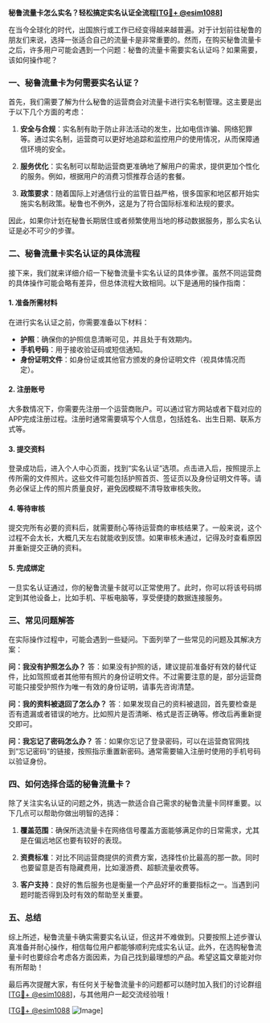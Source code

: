**秘鲁流量卡怎么实名？轻松搞定实名认证全流程[[TG💪+ @esim1088](https://t.me/s/esim1088)]**

在当今全球化的时代，出国旅行或工作已经变得越来越普遍。对于计划前往秘鲁的朋友们来说，选择一张适合自己的流量卡是非常重要的。然而，在购买秘鲁流量卡之后，许多用户可能会遇到一个问题：秘鲁的流量卡需要实名认证吗？如果需要，该如何操作呢？

### 一、秘鲁流量卡为何需要实名认证？

首先，我们需要了解为什么秘鲁的运营商会对流量卡进行实名制管理。这主要是出于以下几个方面的考虑：

1. **安全与合规**：实名制有助于防止非法活动的发生，比如电信诈骗、网络犯罪等。通过实名制，运营商可以更好地追踪和监控用户的使用情况，从而保障通信环境的安全。
   
2. **服务优化**：实名制可以帮助运营商更准确地了解用户的需求，提供更加个性化的服务。例如，根据用户的消费习惯推荐合适的套餐。

3. **政策要求**：随着国际上对通信行业的监管日益严格，很多国家和地区都开始实施实名制政策。秘鲁也不例外，这是为了符合国际标准和法规的要求。

因此，如果你计划在秘鲁长期居住或者频繁使用当地的移动数据服务，那么实名认证是必不可少的步骤。

### 二、秘鲁流量卡实名认证的具体流程

接下来，我们就来详细介绍一下秘鲁流量卡实名认证的具体步骤。虽然不同运营商的具体操作可能会略有差异，但总体流程大致相同。以下是通用的操作指南：

#### 1. 准备所需材料

在进行实名认证之前，你需要准备以下材料：

- **护照**：确保你的护照信息清晰可见，并且处于有效期内。
- **手机号码**：用于接收验证码或短信通知。
- **身份证明文件**：如身份证或其他官方颁发的身份证明文件（视具体情况而定）。

#### 2. 注册账号

大多数情况下，你需要先注册一个运营商账户。可以通过官方网站或者下载对应的APP完成注册过程。注册时通常需要填写个人信息，包括姓名、出生日期、联系方式等。

#### 3. 提交资料

登录成功后，进入个人中心页面，找到“实名认证”选项。点击进入后，按照提示上传所需的文件照片。这些文件可能包括护照首页、签证页以及身份证明文件等。请务必保证上传的照片质量良好，避免因模糊不清导致审核失败。

#### 4. 等待审核

提交完所有必要的资料后，就需要耐心等待运营商的审核结果了。一般来说，这个过程不会太长，大概几天左右就能收到反馈。如果审核未通过，记得及时查看原因并重新提交正确的资料。

#### 5. 完成绑定

一旦实名认证通过，你的秘鲁流量卡就可以正常使用了。此时，你可以将该号码绑定到其他设备上，比如手机、平板电脑等，享受便捷的数据连接服务。

### 三、常见问题解答

在实际操作过程中，可能会遇到一些疑问。下面列举了一些常见的问题及其解决方案：

**问：我没有护照怎么办？**
答：如果没有护照的话，建议提前准备好有效的替代证件，比如驾照或者其他带有照片的身份证明文件。不过需要注意的是，部分运营商可能只接受护照作为唯一有效的身份证明，请事先咨询清楚。

**问：我的资料被退回了怎么办？**
答：如果发现自己的资料被退回，首先要检查是否有遗漏或者错误的地方。比如照片是否清晰、格式是否正确等。修改后再重新提交即可。

**问：我忘记了密码怎么办？**
答：如果你忘记了登录密码，可以在运营商官网找到“忘记密码”的链接，按照指示重置新密码。通常需要输入注册时使用的手机号码以验证身份。

### 四、如何选择合适的秘鲁流量卡？

除了关注实名认证的问题之外，挑选一款适合自己需求的秘鲁流量卡同样重要。以下几点可以帮助你做出明智的选择：

1. **覆盖范围**：确保所选流量卡在网络信号覆盖方面能够满足你的日常需求，尤其是在偏远地区也要有较好的表现。
   
2. **资费标准**：对比不同运营商提供的资费方案，选择性价比最高的那一款。同时也要留意是否有隐藏费用，比如漫游费、超额流量收费等。

3. **客户支持**：良好的售后服务也是衡量一个产品好坏的重要指标之一。当遇到问题时能否得到及时有效的帮助至关重要。

### 五、总结

综上所述，秘鲁流量卡确实需要实名认证，但这并不难做到。只要按照上述步骤认真准备并耐心操作，相信每位用户都能够顺利完成实名认证。此外，在选购秘鲁流量卡时也要综合考虑各方面因素，为自己找到最理想的产品。希望这篇文章能对你有所帮助！

最后再次提醒大家，有任何关于秘鲁流量卡的问题都可以随时加入我们的讨论群组[[TG💪+ @esim1088](https://t.me/s/esim1088)]，与其他用户一起交流经验哦！

[[TG💪+ @esim1088](https://t.me/s/esim1088) ![Image](https://i.postimg.cc/4NQfJmqS/Snipaste-2025-05-13-00-14-12.png)]